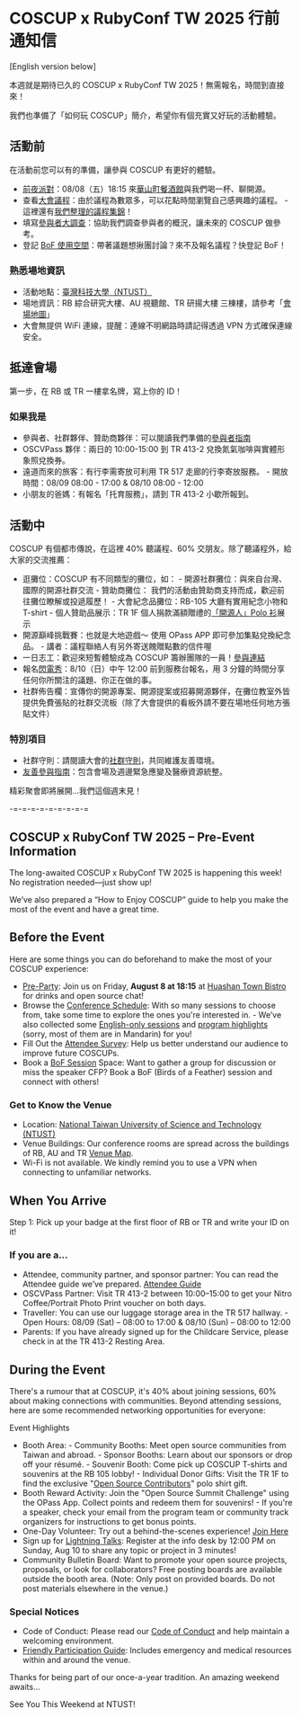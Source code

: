 # COSCUP x RubyConf TW 2025 行前通知信

[English version below]

本週就是期待已久的 COSCUP x RubyConf TW 2025！無需報名，時間到直接來！

我們也準備了「如何玩 COSCUP」簡介，希望你有個充實又好玩的活動體驗。

## 活動前

在活動前您可以有的準備，讓參與 COSCUP 有更好的體驗。

- [前夜派對](https://ocf.neticrm.tw/civicrm/event/info?reset=1&id=47)：08/08（五）18:15 來[華山町餐酒館](https://www.openstreetmap.org/node/3810288230)與我們喝一杯、聊開源。
- 查看[大會議程](https://coscup.org/2025/sessions/)：由於議程為數眾多，可以花點時間瀏覽自己感興趣的議程。
      - 這裡還有[我們整理的議程集錦](https://s.coscup.org/pro25rec)！
- 填寫[參與者大調查](https://coscup.org/2025-survey)：協助我們調查參與者的概況，讓未來的 COSCUP 做參考。
- 登記 [BoF 使用空間](https://s.coscup.org/bof25)：帶著議題想揪團討論？來不及報名議程？快登記 BoF！

### 熟悉場地資訊

- 活動地點：[臺灣科技大學（NTUST）](https://www.openstreetmap.org/relation/5355856)
- 場地資訊：RB 綜合研究大樓、AU 視聽館、TR 研揚大樓 三棟樓，請參考「[會場地圖](https://coscup.org/2025/venue/)」
- 大會無提供 WiFi 連線，提醒：連線不明網路時請記得透過 VPN 方式確保連線安全。

## 抵達會場

第一步，在 RB 或 TR 一樓拿名牌，寫上你的 ID！

### 如果我是

- 參與者、社群夥伴、贊助商夥伴：可以閱讀我們準備的[參與者指南](https://coscup.org/2025/participate/attendee)
- OSCVPass 夥伴：兩日的 10:00-15:00 到 TR 413-2 兌換氮氣咖啡與實體形象照兌換券。
- 遠道而來的旅客：有行李需寄放可利用 TR 517 走廊的行李寄放服務。
      - 開放時間：08/09 08:00 - 17:00 & 08/10 08:00 - 12:00
- 小朋友的爸媽：有報名「托育服務」，請到 TR 413-2 小歇所報到。

## 活動中

COSCUP 有個都市傳說，在這裡 40% 聽議程、60% 交朋友。除了聽議程外，給大家的交流推薦：

- 逛攤位：COSCUP 有不同類型的攤位，如：
      - 開源社群攤位：與來自台灣、國際的開源社群交流
      - 贊助商攤位： 我們的活動由贊助商支持而成，歡迎前往攤位瞭解或投遞履歷！
      - 大會紀念品攤位：RB-105 大廳有實用紀念小物和 T-shirt
      - 個人贊助品展示：TR 1F 個人捐款滿額贈禮的[「開源人」Polo 衫](https://s.coscup.org/2025donation)展示
- 開源巔峰挑戰賽：也就是大地遊戲～ 使用 OPass APP 即可參加集點兌換紀念品。
      - 講者：議程聯絡人有另外寄送餽贈點數的信件喔
- 一日志工：歡迎來短暫體驗成為 COSCUP 籌辦團隊的一員！[參與連結](https://volunteer.coscup.org/tasks/2025)
- 報名[閃電秀](https://s.coscup.org/lt25)：8/10（日）中午 12:00 前到服務台報名，用 3 分鐘的時間分享任何你所關注的議題、你正在做的事。
- 社群佈告欄：宣傳你的開源專案、開源提案或招募開源夥伴，在攤位教室外皆提供免費張貼的社群交流板（除了大會提供的看板外請不要在場地任何地方張貼文件）

### 特別項目

- 社群守則：請閱讀大會的[社群守則](https://hackmd.io/@coscup/cococo-zh)，共同維護友善環境。
- [友善參與指南](https://docs.google.com/document/d/e/2PACX-1vQ41wfyNkcv9yEVAN4MrgooT124_ZE9Xdu03vn6NRqQ75RMvBHIOI4uSVXLobEebTl98pYzC_ZNe4EL/pub)：包含會場及週邊緊急應變及醫療資源統整。

精彩聚會即將展開...我們這個週末見！

-=-=-=-=-=-=-=-=-=

## COSCUP x RubyConf TW 2025 – Pre-Event Information

The long-awaited COSCUP x RubyConf TW 2025 is happening this week! No registration needed—just show up!

We’ve also prepared a “How to Enjoy COSCUP” guide to help you make the most of the event and have a great time.

## Before the Event

Here are some things you can do beforehand to make the most of your COSCUP experience:

- [Pre-Party](https://volunteer.coscup.org/docs/about_coscup/eve_gathering/overview/): Join us on Friday, **August 8 at 18:15** at [Huashan Town Bistro](https://www.openstreetmap.org/node/3810288230) for drinks and open source chat!
- Browse the [Conference Schedule](https://coscup.org/2025/en/sessions/): With so many sessions to choose from, take some time to explore the ones you're interested in.
      - We’ve also collected some [English-only sessions](https://drive.google.com/file/d/1YAENPqeSunVlXN-9dJPR0jaGAwa4rQVc/view?usp=sharing) and [program highlights](https://s.coscup.org/pro25rec) (sorry, most of them are in Mandarin) for you!
- Fill Out the [Attendee Survey](https://coscup.org/2025-survey): Help us better understand our audience to improve future COSCUPs.
- Book a [BoF Session](https://s.coscup.org/bof25) Space: Want to gather a group for discussion or miss the speaker CFP? Book a BoF (Birds of a Feather) session and connect with others!

### Get to Know the Venue

- Location: [National Taiwan University of Science and Technology (NTUST)](https://www.openstreetmap.org/relation/5355856)
- Venue Buildings: Our conference rooms are spread across the buildings of RB, AU and TR [Venue Map](https://coscup.org/2025/en/venue/).
- Wi-Fi is not available. We kindly remind you to use a VPN when connecting to unfamiliar networks.

## When You Arrive

Step 1: Pick up your badge at the first floor of RB or TR  and write your ID on it!

### If you are a...

- Attendee, community partner, and sponsor partner: You can read the Attendee guide we’ve prepared. [Attendee Guide](https://coscup.org/2025/en/participate/attendee)
- OSCVPass Partner: Visit TR 413-2 between 10:00–15:00 to get your Nitro Coffee/Portrait Photo Print voucher on both days.
- Traveller: You can use our luggage storage area in the TR 517 hallway.
      - Open Hours: 08/09 (Sat) – 08:00 to 17:00 & 08/10 (Sun) – 08:00 to 12:00
- Parents: If you have already signed up for the Childcare Service, please check in at the TR 413-2 Resting Area.

## During the Event

There's a rumour that at COSCUP, it's 40% about joining sessions, 60% about making connections with communities. Beyond attending sessions, here are some recommended networking opportunities for everyone:

Event Highlights

- Booth Area:
      - Community Booths: Meet open source communities from Taiwan and abroad.
      - Sponsor Booths: Learn about our sponsors or drop off your résumé.
      - Souvenir Booth: Come pick up COSCUP T-shirts and souvenirs at the RB 105 lobby!
      - Individual Donor Gifts: Visit the TR 1F to find the exclusive "[Open Source Contributors](https://s.coscup.org/2025donation)" polo shirt gift.
- Booth Reward Activity: Join the "Open Source Summit Challenge" using the OPass App. Collect points and redeem them for souvenirs!
      - If you're a speaker, check your email from the program team or community track organizers for instructions to get bonus points.
- One-Day Volunteer: Try out a behind-the-scenes experience! [Join Here](https://volunteer.coscup.org/tasks/2025)
- Sign up for [Lightning Talks](https://s.coscup.org/lt25): Register at the info desk by 12:00 PM on Sunday, Aug 10 to share any topic or project in 3 minutes!
- Community Bulletin Board: Want to promote your open source projects, proposals, or look for collaborators? Free posting boards are available outside the booth area. (Note: Only post on provided boards. Do not post materials elsewhere in the venue.)

### Special Notices

- Code of Conduct: Please read our [Code of Conduct](https://hackmd.io/@coscup/cococo-en) and help maintain a welcoming environment.
- [Friendly Participation Guide](https://docs.google.com/document/d/e/2PACX-1vQ41wfyNkcv9yEVAN4MrgooT124_ZE9Xdu03vn6NRqQ75RMvBHIOI4uSVXLobEebTl98pYzC_ZNe4EL/pub): Includes emergency and medical resources within and around the venue.

Thanks for being part of our once-a-year tradition. An amazing weekend awaits...

See You This Weekend at NTUST!
